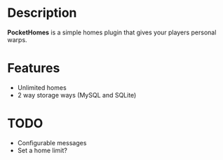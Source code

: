 # Description
**PocketHomes** is a simple homes plugin that gives your players personal warps.

# Features
- Unlimited homes
- 2 way storage ways (MySQL and SQLite)

# TODO
- Configurable messages
- Set a home limit?
